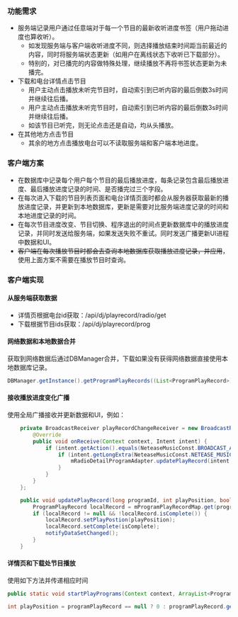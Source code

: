 ### 功能需求
* 服务端记录用户通过任意端对于每一个节目的最新收听进度书签（用户拖动进度也算收听）。
	- 如发现服务端与客户端收听进度不同，则选择播放结束时间距当前最近的内容，同时将服务端状态更新（如用户在离线状态下收听已下载部分）。
	- 特别的，对已播完的内容做特殊处理，继续播放不再将书签状态更新为未播完。
* 下载和电台详情点击节目
	- 用户主动点击播放未听完节目时，自动索引到已听内容的最后倒数3s时间并继续往后播。
	- 用户主动点击播放未听完节目时，自动索引到已听内容的最后倒数3s时间并继续往后播。
	- 如该节目已听完，则无论点击还是自动，均从头播放。
* 在其他地方点击节目
	- 其余的地方点击播放电台可以不读取服务端和客户端本地进度。

### 客户端方案
* 在数据库中记录每个用户每个节目的最后播放进度，每条记录包含最后播放进度、最后播放进度记录的时间、是否播完过三个字段。
* 在每次进入下载的节目列表页面和电台详情页面时都会从服务器获取最新的播放进度记录，并更新到本地数据库，更新是需要对比服务端进度记录的时间和本地进度记录的时间。
* 在每次节目进度改变、节目切换、程序退出的时间点更新数据库中的播放进度记录，并同时发送给服务端，如果发送失败不重试。同时发送广播更新UI进程中数据和UI。
* ~~客户端在每次播放节目时都会去查询本地数据库获取播放进度记录，并应用~~，使用上面方案不需要在播放节目时查询。

### 客户端实现
#### 从服务端获取数据
* 详情页根据电台id获取：/api/dj/playrecord/radio/get
* 下载根据节目ids获取：/api/dj/playrecord/prog

#### 网络数据和本地数据合并
获取到网络数据后通过DBManager合并，下载如果没有获得网络数据直接使用本地数据库记录。
```java
DBManager.getInstance().getProgramPlayRecords((List<ProgramPlayRecord>) result[1])
```
#### 接收播放进度变化广播
使用全局广播接收并更新数据和UI，例如：
```java
    private BroadcastReceiver playRecordChangeReceiver = new BroadcastReceiver() {
        @Override
        public void onReceive(Context context, Intent intent) {
            if (intent.getAction().equals(NeteaseMusicConst.BROADCAST_ACTIONS.PROGRAM_PLAY_RECORD_CHANGE)) {
                if (intent.getLongExtra(NeteaseMusicConst.NETEASE_MUSIC_INTENT_KEY.USER_ID, 0) == Session.getInstance().getUserId()) {
                    mRadioDetailProgramAdapter.updatePlayRecord(intent.getLongExtra(NeteaseMusicConst.NETEASE_MUSIC_INTENT_KEY.PROGRAM_ID, 0), intent.getIntExtra(NeteaseMusicConst.NETEASE_MUSIC_INTENT_KEY.TARGET_POSITION, 0), intent.getBooleanExtra(NeteaseMusicConst.NETEASE_MUSIC_INTENT_KEY.IS_COMPLETED, false));
                }
            }
        }
    };

	public void updatePlayRecord(long programId, int playPosition, boolean isComplete) {
		ProgramPlayRecord localRecord = mProgramPlayRecordMap.get(programId);
		if (localRecord != null && !localRecord.isComplete()) {
			localRecord.setPlayPostion(playPosition);
			localRecord.setComplete(isComplete);
			notifyDataSetChanged();
		}
	}
```
#### 详情页和下载处节目播放
使用如下方法并传递相应时间
```java
public static void startPlayPrograms(Context context, ArrayList<Program> programs, int pos, PlayExtraInfo extra, boolean isNeedReverse, int playPosition)

int playPosition = programPlayRecord == null ? 0 : programPlayRecord.getTargetPlayPosition()
```